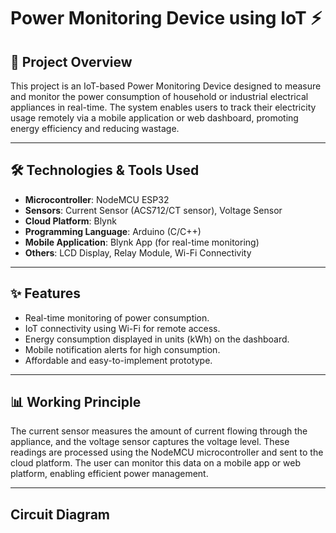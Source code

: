 # Power Monitoring Device using IoT ⚡

## 📌 Project Overview
This project is an IoT-based Power Monitoring Device designed to measure and monitor the power consumption of household or industrial electrical appliances in real-time. The system enables users to track their electricity usage remotely via a mobile application or web dashboard, promoting energy efficiency and reducing wastage.

---

## 🛠️ Technologies & Tools Used
- **Microcontroller**: NodeMCU ESP32
- **Sensors**: Current Sensor (ACS712/CT sensor), Voltage Sensor
- **Cloud Platform**: Blynk
- **Programming Language**: Arduino (C/C++)
- **Mobile Application**: Blynk App (for real-time monitoring)
- **Others**: LCD Display, Relay Module, Wi-Fi Connectivity

---

## ✨ Features
- Real-time monitoring of power consumption.
- IoT connectivity using Wi-Fi for remote access.
- Energy consumption displayed in units (kWh) on the dashboard.
- Mobile notification alerts for high consumption.
- Affordable and easy-to-implement prototype.

---

## 📊 Working Principle
The current sensor measures the amount of current flowing through the appliance, and the voltage sensor captures the voltage level. These readings are processed using the NodeMCU microcontroller and sent to the cloud platform. The user can monitor this data on a mobile app or web platform, enabling efficient power management.

---

## Circuit Diagram 
